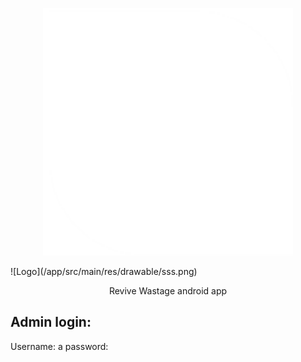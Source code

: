 <p align="center"><img src="app/src/main/res/drawable/sss.png" width="400"></p>
![Logo](/app/src/main/res/drawable/sss.png)
<p align="center">
    Revive Wastage android app
</p>

## Admin login:
Username: a
password:
